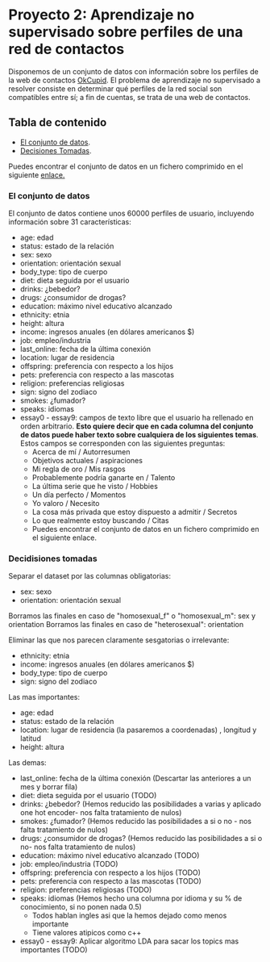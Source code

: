 # Proyecto 2: Aprendizaje no supervisado sobre perfiles de una red de contactos

Disponemos de un conjunto de datos con información sobre los perfiles de la web de contactos [OkCupid](https://www.okcupid.com/). El problema de aprendizaje no supervisado a resolver consiste en determinar qué perfiles de la red social son compatibles entre sí; a fin de cuentas, se trata de una web de contactos.

## Tabla de contenido

- [El conjunto de datos](#el-conjunto-de-datos).
- [Decisiones Tomadas](#decidisiones-tomadas).

Puedes encontrar el conjunto de datos en un fichero comprimido en el siguiente [enlace.](https://drive.upm.es/index.php/s/LkFtKeCdq9ElQZX)


### El conjunto de datos
El conjunto de datos contiene unos 60000 perfiles de usuario, incluyendo información sobre 31 características:

- age: edad
- status: estado de la relación
- sex: sexo
- orientation: orientación sexual
- body_type: tipo de cuerpo
- diet: dieta seguida por el usuario
- drinks: ¿bebedor?
- drugs: ¿consumidor de drogas?
- education: máximo nivel educativo alcanzado
- ethnicity: etnia
- height: altura
- income: ingresos anuales (en dólares americanos $)
- job: empleo/industria
- last_online: fecha de la última conexión
- location: lugar de residencia
- offspring: preferencia con respecto a los hijos
- pets: preferencia con respecto a las mascotas
- religion: preferencias religiosas
- sign: signo del zodiaco
- smokes: ¿fumador?
- speaks: idiomas
- essay0 - essay9: campos de texto libre que el usuario ha rellenado en orden arbitrario. **Esto quiere decir que en cada columna del conjunto de datos puede haber texto sobre cualquiera de los siguientes temas**. Estos campos se corresponden con las siguientes preguntas:
   - Acerca de mí / Autorresumen
   - Objetivos actuales / aspiraciones
   - Mi regla de oro / Mis rasgos
   - Probablemente podría ganarte en / Talento
   - La última serie que he visto / Hobbies
   - Un día perfecto / Momentos
   - Yo valoro / Necesito
   - La cosa más privada que estoy dispuesto a admitir / Secretos
   - Lo que realmente estoy buscando / Citas
   - Puedes encontrar el conjunto de datos en un fichero comprimido en el siguiente enlace.



### Decidisiones tomadas

Separar el dataset por las columnas obligatorias:
- sex: sexo
- orientation: orientación sexual

Borramos las finales en caso de "homosexual_f" o "homosexual_m": sex y orientation
Borramos las finales en caso de "heterosexual":  orientation


Eliminar las que nos parecen claramente sesgatorias o irrelevante:
- ethnicity: etnia
- income: ingresos anuales (en dólares americanos $)
- body_type: tipo de cuerpo
- sign: signo del zodiaco

Las mas importantes:
- age: edad
- status: estado de la relación 
- location: lugar de residencia (la pasaremos a coordenadas) , longitud y latitud
- height: altura

Las demas:
- last_online: fecha de la última conexión (Descartar las anteriores a un mes y borrar fila)
- diet: dieta seguida por el usuario (TODO)
- drinks: ¿bebedor? (Hemos reducido las posibilidades a varias y aplicado one hot encoder- nos falta tratamiento de nulos)
- smokes: ¿fumador? (Hemos reducido las posibilidades a si o no - nos falta tratamiento de nulos)
- drugs: ¿consumidor de drogas? (Hemos reducido las posibilidades a si o no- nos falta tratamiento de nulos)
- education: máximo nivel educativo alcanzado (TODO)
- job: empleo/industria (TODO)
- offspring: preferencia con respecto a los hijos (TODO)
- pets: preferencia con respecto a las mascotas (TODO)
- religion: preferencias religiosas (TODO)
- speaks: idiomas  (Hemos hecho una columna por idioma y su % de conocimiento, si no ponen nada 0.5)
    - Todos hablan ingles asi que la hemos dejado como menos importante
    - Tiene valores atipicos como c++
- essay0 - essay9: Aplicar algoritmo LDA para sacar los topics mas importantes (TODO)
